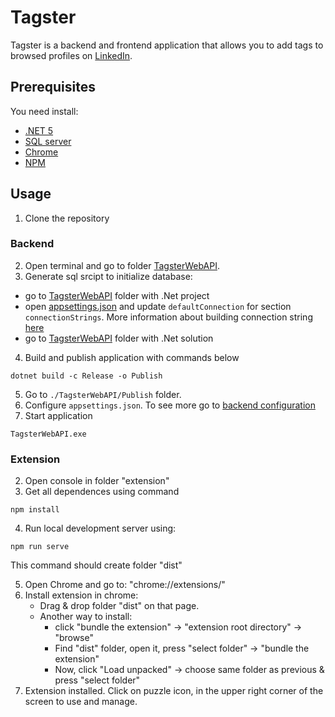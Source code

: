 # Tagster

Tagster is a backend and frontend application that allows you to add tags to browsed profiles on [LinkedIn](https://www.linkedin.com).

## Prerequisites

You need install:

- [.NET 5](https://dotnet.microsoft.com/download/dotnet/5.0)
- [SQL server](https://www.microsoft.com/pl-pl/sql-server/sql-server-downloads)
- [Chrome](https://www.google.com/chrome)
- [NPM](https://nodejs.org/)

## Usage

1. Clone the repository

### Backend

2. Open terminal and go to folder [TagsterWebAPI](./TagsterWebAPI).
3. Generate sql srcipt to initialize database:

- go to [TagsterWebAPI](./TagsterWebAPI/src/TagsterWebAPI) folder with .Net project
- open [appsettings.json](./TagsterWebAPI/src/TagsterWebAPI/Configuration/appsettings.json) and update `defaultConnection` for section `connectionStrings`. More information about building connection string [here](https://www.connectionstrings.com/sql-server/)
- go to [TagsterWebAPI](./TagsterWebAPI) folder with .Net solution

4. Build and publish application with commands below

```shell
dotnet build -c Release -o Publish
```

5. Go to `./TagsterWebAPI/Publish` folder.
6. Configure `appsettings.json`. To see more go to [backend configuration](./TagsterWebAPI/README.md)
7. Start application

```shell
TagsterWebAPI.exe
```

### Extension

2. Open console in folder "extension"
3. Get all dependences using command

```shell
npm install
```

4. Run local development server using:

```shell
npm run serve
```

This command should create folder "dist"

5. Open Chrome and go to: "chrome://extensions/"
6. Install extension in chrome:
   - Drag & drop folder "dist" on that page.
   - Another way to install:
     - click "bundle the extension" -> "extension root directory" -> "browse"
     - Find "dist" folder, open it, press "select folder" -> "bundle the extension"
     - Now, click "Load unpacked" -> choose same folder as previous & press "select folder"
7. Extension installed. Click on puzzle icon, in the upper right corner of the screen to use and manage.
